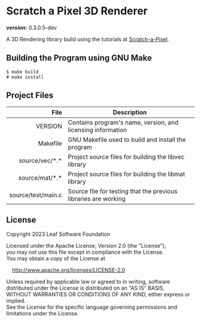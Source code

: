 # Scratch a Pixel 3D Renderer

___version:___ 0.3.0.5-dev  

A 3D Rendering library build using the tutorials at [Scratch-a-Pixel](https://scratchapixel.com/index.html).


## Building the Program using GNU Make

```
$ make build
# make install
```

## Project Files

| File | Description |
|-----:|-----------|
| VERSION | Contains program's name, version, and licensing information |
| Makefile | GNU Makefile used to build and install the program |
| source/vec/\*.\* | Project source files for building the libvec library |
| source/mat/\*.\* | Project source files for building the libmat library |
| source/test/main.c | Source file for testing that the previous libraries are working |

## License

Copyright 2023 Leaf Software Foundation  

Licensed under the Apache License, Version 2.0 (the "License");  
you may not use this file except in compliance with the License.  
You may obtain a copy of the License at  

[//]: # ( add 4 unit "tab" )
&nbsp;&nbsp;&nbsp;&nbsp;<http://www.apache.org/licenses/LICENSE-2.0>  

Unless required by applicable law or agreed to in writing, software  
distributed under the License is distributed on an "AS IS" BASIS,  
WITHOUT WARRANTIES OR CONDITIONS OF ANY KIND, either express or implied.  
See the License for the specific language governing permissions and  
limitations under the License.  


